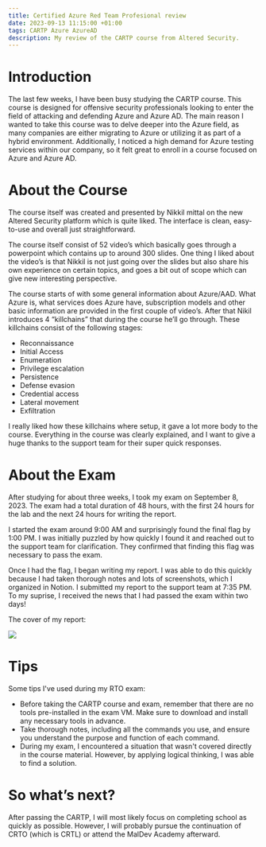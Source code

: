 ```yaml
---
title: Certified Azure Red Team Profesional review
date: 2023-09-13 11:15:00 +01:00
tags: CARTP Azure AzureAD
description: My review of the CARTP course from Altered Security.
---
```


# Introduction
The last few weeks, I have been busy studying the CARTP course. This course is designed for offensive security professionals looking to enter the field of attacking and defending Azure and Azure AD. The main reason I wanted to take this course was to delve deeper into the Azure field, as many companies are either migrating to Azure or utilizing it as part of a hybrid environment. Additionally, I noticed a high demand for Azure testing services within our company, so it felt great to enroll in a course focused on Azure and Azure AD.

# About the Course
The course itself was created and presented by Nikkil mittal on the new Altered Security platform which is quite liked. The interface is clean, easy-to-use and overall just straightforward.

The course itself consist of 52 video’s which basically goes through a powerpoint which contains up to around 300 slides. One thing I liked about the video’s is that Nikkil is not just going over the slides but also share his own experience on certain topics, and goes a bit out of scope which can give new interesting perspective.

The course starts of with some general information about Azure/AAD. What Azure is, what services does Azure have, subscription models and other basic information are provided in the first couple of video’s. After that Nikil introduces 4 “killchains” that during the course he’ll go through. These killchains consist of the following stages:
- Reconnaissance
- Initial Access
- Enumeration
- Privilege escalation
- Persistence
- Defense evasion
- Credential access
- Lateral movement
- Exfiltration
  
I really liked how these killchains where setup, it gave a lot more body to the course. Everything in the course was clearly explained, and I want to give a huge thanks to the support team for their super quick responses.

# About the Exam
After studying for about three weeks, I took my exam on September 8, 2023. The exam had a total duration of 48 hours, with the first 24 hours for the lab and the next 24 hours for writing the report.

I started the exam around 9:00 AM and surprisingly found the final flag by 1:00 PM. I was initially puzzled by how quickly I found it and reached out to the support team for clarification. They confirmed that finding this flag was necessary to pass the exam.

Once I had the flag, I began writing my report. I was able to do this quickly because I had taken thorough notes and lots of screenshots, which I organized in Notion. I submitted my report to the support team at 7:35 PM. To my suprise, I received the news that I had passed the exam within two days!

The cover of my report:

<img src="/assets/img/report_cartp.png">

# Tips
Some tips I've used during my RTO exam:
- Before taking the CARTP course and exam, remember that there are no tools pre-installed in the exam VM. Make sure to download and install any necessary tools in advance.
- Take thorough notes, including all the commands you use, and ensure you understand the purpose and function of each command.
- During my exam, I encountered a situation that wasn't covered directly in the course material. However, by applying logical thinking, I was able to find a solution.

# So what’s next?
After passing the CARTP, I will most likely focus on completing school as quickly as possible. However, I will probably pursue the continuation of CRTO (which is CRTL) or attend the MalDev Academy afterward.
